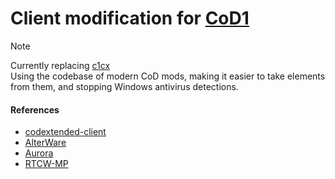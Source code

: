 # Client modification for [CoD1](https://en.wikipedia.org/wiki/Call_of_Duty_(video_game))

> [!NOTE]
> Currently replacing [c1cx](https://github.com/cod1dev/c1cx)  
> Using the codebase of modern CoD mods, making it easier to take elements from them, and stopping Windows antivirus detections.

#### References
- [codextended-client](https://github.com/xtnded/codextended-client)
- [AlterWare](https://alterware.dev/)
- [Aurora](https://auroramod.dev/)
- [RTCW-MP](https://github.com/id-Software/RTCW-MP/)

